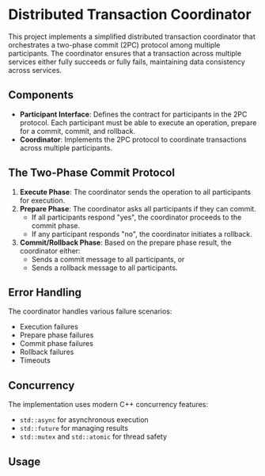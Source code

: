 # Distributed Transaction Coordinator

This project implements a simplified distributed transaction coordinator that orchestrates a two-phase commit (2PC) protocol among multiple participants. The coordinator ensures that a transaction across multiple services either fully succeeds or fully fails, maintaining data consistency across services.

## Components

- **Participant Interface**: Defines the contract for participants in the 2PC protocol. Each participant must be able to execute an operation, prepare for a commit, commit, and rollback.
- **Coordinator**: Implements the 2PC protocol to coordinate transactions across multiple participants.

## The Two-Phase Commit Protocol

1. **Execute Phase**: The coordinator sends the operation to all participants for execution.
2. **Prepare Phase**: The coordinator asks all participants if they can commit.
   - If all participants respond "yes", the coordinator proceeds to the commit phase.
   - If any participant responds "no", the coordinator initiates a rollback.
3. **Commit/Rollback Phase**: Based on the prepare phase result, the coordinator either:
   - Sends a commit message to all participants, or
   - Sends a rollback message to all participants.

## Error Handling

The coordinator handles various failure scenarios:
- Execution failures
- Prepare phase failures
- Commit phase failures
- Rollback failures
- Timeouts

## Concurrency

The implementation uses modern C++ concurrency features:
- `std::async` for asynchronous execution
- `std::future` for managing results
- `std::mutex` and `std::atomic` for thread safety

## Usage
